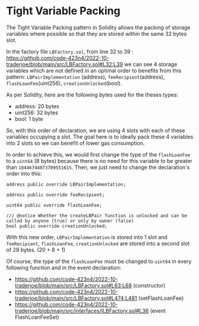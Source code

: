 # Tight Variable Packing
The Tight Variable Packing pattern in Solidity allows the packing of storage variables where possible so that they are stored within the same 32 bytes slot.

In the factory file `LBFactory.sol`, from line 32 to 39 : https://github.com/code-423n4/2022-10-traderjoe/blob/main/src/LBFactory.sol#L32:L39 we can see 4 storage variables which are not defined in an optimal order to benefits from this pattern: `LBPairImplementation` (address), `feeRecipient`(address), `flashLoanFee`(uint256), `creationUnlocked`(bool).

As per Solidity, here are the following bytes used for the theses types:
- address: 20 bytes
- uint256: 32 bytes
- bool: 1 byte

So, with this order of declaration, we are using 4 slots with each of these variables occupying a slot.
The goal here is to ideally pack these 4 variables into 2 slots so we can benefit of lower gas consumption.

In order to achieve this, we would first change the type of the `flashLoanFee` to a `uint64` (8 bytes) because there is no need for this variable to be greater than `18446744073709551615`. Then, we just need to change the declaration's order into this:

    address public override LBPairImplementation;

    address public override feeRecipient;

    uint64 public override flashLoanFee;

    /// @notice Whether the createLBPair function is unlocked and can be called by anyone (true) or only by owner (false)
    bool public override creationUnlocked;

With this new order, `LBPairImplementation` is stored into 1 slot and `feeRecipient`, `flashLoanFee`, `creationUnlocked` are stored into a second slot of 29 bytes. (20 + 8 + 1)

Of course, the type of the `flashLoanFee` must be changed to `uint64` in every following function and in the event declaration:
- https://github.com/code-423n4/2022-10-traderjoe/blob/main/src/LBFactory.sol#L63:L68 (constructor)
- https://github.com/code-423n4/2022-10-traderjoe/blob/main/src/LBFactory.sol#L474:L481 (setFlashLoanFee)
- https://github.com/code-423n4/2022-10-traderjoe/blob/main/src/interfaces/ILBFactory.sol#L36 (event FlashLoanFeeSet)